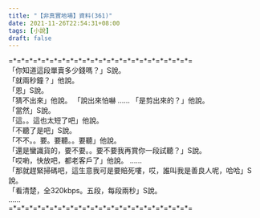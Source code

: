 ```yaml
---
title: "【非真實地場】資料(361)"
date: 2021-11-26T22:54:31+08:00
tags: [小說]
draft: false
---
```


=\*=\*=\*=\*=\*=\*=\*=\*=\*=\*=\*=\*=\*=\*=\*=\*=\*=\*=\*=\*=\*=\*=  
「你知道這段單賣多少錢嗎？」S說。  
「就兩秒鐘？」他說。  
「恩」S說。  
「猜不出來」他說。 
「說出來怕嚇
...... 
「是剪出來的？」他說。    
「當然」S說。  
「這。。這也太短了吧」他說。  
「不聽了是吧」S說。  
「不不。。要。要聽。。要聽」他說。  
「還是蠻識貨的，要不要。。要不要我再賞你一段試聽？」S說。  
「哎喲，快放吧，都老客戶了」他說。
......  
「那就趕緊掃碼吧，這生意我可是要賠死嘍，哎，誰叫我是善良人呢，哈哈」S說。  
「看清楚，全320kbps。五段，每段兩秒」S說。  
......  
=\*=\*=\*=\*=\*=\*=\*=\*=\*=\*=\*=\*=\*=\*=\*=\*=\*=\*=\*=\*=\*=\*=  
